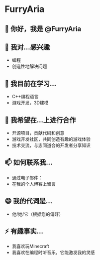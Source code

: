 # FurryAria

## 👋 你好，我是 @FurryAria

## 👀 我对...感兴趣
- 编程
- 创造性地解决问题

## 🌱 我目前在学习...
- C++编程语言
- 游戏开发，3D建模

## 💞️ 我希望在...上进行合作
- 开源项目，贡献代码和创意
- 游戏开发社区，共同创造有趣的游戏体验
- 技术交流，与志同道合的开发者分享知识

## 📫 如何联系我...
- 通过电子邮件：
- 在我的个人博客上留言

## 😄 我的代词是...
- 他/她/它（根据您的偏好）

## ⚡ 有趣事实...
- 我喜欢玩Minecraft
- 我喜欢在编程时听音乐，它能激发我的灵感
